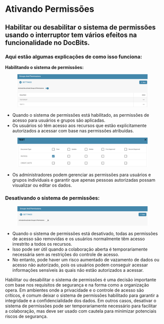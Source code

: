 # Ativando Permissões

## Habilitar ou desabilitar o sistema de permissões usando o interruptor tem vários efeitos na funcionalidade no DocBits.

### Aqui estão algumas explicações de como isso funciona:

**Habilitando o sistema de permissões:**

<figure><img src="../../../../../.gitbook/assets/image (174).png" alt=""><figcaption></figcaption></figure>

* Quando o sistema de permissões está habilitado, as permissões de acesso para usuários e grupos são aplicadas.
* Os usuários só têm acesso aos recursos que estão explicitamente autorizados a acessar com base nas permissões atribuídas.

<figure><img src="../../../../../.gitbook/assets/image (176).png" alt=""><figcaption></figcaption></figure>

* Os administradores podem gerenciar as permissões para usuários e grupos individuais e garantir que apenas pessoas autorizadas possam visualizar ou editar os dados.



### Desativando o sistema de permissões:

<figure><img src="../../../../../.gitbook/assets/image (173).png" alt=""><figcaption></figcaption></figure>

* Quando o sistema de permissões está desativado, todas as permissões de acesso são removidas e os usuários normalmente têm acesso irrestrito a todos os recursos.&#x20;
* Isso pode ser útil quando a colaboração aberta é temporariamente necessária sem as restrições do controle de acesso.&#x20;
* No entanto, pode haver um risco aumentado de vazamento de dados ou acesso não autorizado, pois os usuários podem conseguir acessar informações sensíveis às quais não estão autorizados a acessar.



Habilitar ou desabilitar o sistema de permissões é uma decisão importante com base nos requisitos de segurança e na forma como a organização opera. Em ambientes onde a privacidade e o controle de acesso são críticos, é comum deixar o sistema de permissões habilitado para garantir a integridade e a confidencialidade dos dados. Em outros casos, desativar o sistema de permissões pode ser temporariamente necessário para facilitar a colaboração, mas deve ser usado com cautela para minimizar potenciais riscos de segurança.